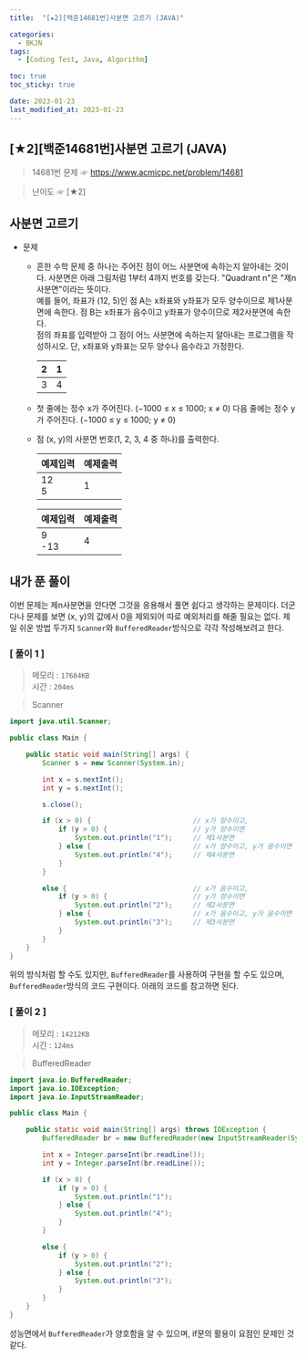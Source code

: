 ```yaml
---
title:  "[★2][백준14681번]사분면 고르기 (JAVA)" 

categories:
  - BKJN
tags:
  - [Coding Test, Java, Algorithm]

toc: true
toc_sticky: true

date: 2023-01-23
last_modified_at: 2023-01-23
---
```

[★2][백준14681번]사분면 고르기 (JAVA)
----
> 14681번 문제 ☞ <https://www.acmicpc.net/problem/14681>  

> 난이도 ☞ [★2]
  
## 사분면 고르기  
  
- 문제
  - 흔한 수학 문제 중 하나는 주어진 점이 어느 사분면에 속하는지 알아내는 것이다. 사분면은 아래 그림처럼 1부터 4까지 번호를 갖는다. "Quadrant n"은 "제n사분면"이라는 뜻이다.<br>예를 들어, 좌표가 (12, 5)인 점 A는 x좌표와 y좌표가 모두 양수이므로 제1사분면에 속한다. 점 B는 x좌표가 음수이고 y좌표가 양수이므로 제2사분면에 속한다.<br>점의 좌표를 입력받아 그 점이 어느 사분면에 속하는지 알아내는 프로그램을 작성하시오. 단, x좌표와 y좌표는 모두 양수나 음수라고 가정한다.
  
	|2|1|
	|:--|:--|
	|3|4|
  
  - 첫 줄에는 정수 x가 주어진다. (−1000 ≤ x ≤ 1000; x ≠ 0) 다음 줄에는 정수 y가 주어진다. (−1000 ≤ y ≤ 1000; y ≠ 0)
  - 점 (x, y)의 사분면 번호(1, 2, 3, 4 중 하나)를 출력한다.
  
	|예제입력|예제출력|
	|:--|:--|
	|12<br>5|1|
	
	|예제입력|예제출력|
	|:--|:--|
	|9<br>-13|4|

  
## 내가 푼 풀이
  
이번 문제는 제n사분면을 안다면 그것을 응용해서 풀면 쉽다고 생각하는 문제이다. 더군다나 문제를 보면 (x, y)의 값에서 0을 제외되어 따로 예외처리를 해줄 필요는 없다. 제일 쉬운 방법 두가지 `Scanner`와 `BufferedReader`방식으로 각각 작성해보려고 한다.
  
### [ 풀이 1 ]  
>메모리 : `17684KB`  
>시간 : `204ms`  

> Scanner  
  
```java
import java.util.Scanner;

public class Main {

	public static void main(String[] args) {
		Scanner s = new Scanner(System.in);

		int x = s.nextInt();
		int y = s.nextInt();

		s.close();

		if (x > 0) {                         // x가 양수이고,
			if (y > 0) {                     // y가 양수이면
				System.out.println("1");     // 제1사분면
			} else {                         // x가 양수이고, y가 음수이면
				System.out.println("4");     // 제4사분면
			}
		}

		else {                               // x가 음수이고,
			if (y > 0) {                     // y가 양수이면
				System.out.println("2");     // 제2사분면
			} else {                         // x가 음수이고, y가 음수이면
				System.out.println("3");     // 제3사분면
			}
		}
	}
}
```
위의 방식처럼 할 수도 있지만, `BufferedReader`를 사용하여 구현을 할 수도 있으며, `BufferedReader`방식의 코드 구현이다. 아래의 코드를 참고하면 된다.  
### [ 풀이 2 ]  
>메모리 : `14212KB`  
>시간 : `124ms`  
  
>BufferedReader
    
```java
import java.io.BufferedReader;
import java.io.IOException;
import java.io.InputStreamReader;

public class Main {

	public static void main(String[] args) throws IOException {
		BufferedReader br = new BufferedReader(new InputStreamReader(System.in));

		int x = Integer.parseInt(br.readLine());
		int y = Integer.parseInt(br.readLine());

		if (x > 0) {
			if (y > 0) {
				System.out.println("1");
			} else {
				System.out.println("4");
			}
		}

		else {
			if (y > 0) {
				System.out.println("2");
			} else {
				System.out.println("3");
			}
		}
	}
}
```
성능면에서 `BufferedReader`가 양호함을 알 수 있으며, if문의 활용이 요점인 문제인 것 같다.